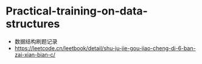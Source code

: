 # Practical-training-on-data-structures

- 数据结构刷题记录
- https://leetcode.cn/leetbook/detail/shu-ju-jie-gou-jiao-cheng-di-6-ban-zai-xian-bian-c/
